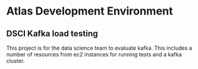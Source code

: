 # Atlas Development Environment

## DSCI Kafka load testing

This project is for the data science team to evaluate kafka. This includes a number of resources
from ec2 instances for running tests and a kafka cluster.
